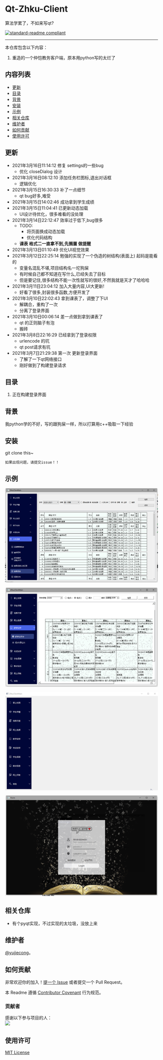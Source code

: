 # Qt-Zhku-Client
算法学累了，不如来写qt?

[![standard-readme compliant](https://img.shields.io/badge/readme%20style-standard-brightgreen.svg?style=flat-square)](.)

***

本仓库包含以下内容：

1. 重造的一个仲恺教务客户端，原本用python写的太烂了

## 内容列表

- [更新](#更新)
- [目录](#目录)
- [背景](#背景)
- [安装](#安装)
- [示例](#示例)
- [相关仓库](#相关仓库)
- [维护者](#维护者)
- [如何贡献](#如何贡献)
- [使用许可](#使用许可)

## 更新
- 2021年3月16日11:14:12 修复 settings的一些bug
    - 优化 closeDialog 设计
- 2021年3月16日08:12:10 添加任务栏图标,退出对话框
    - 逻辑优化
- 2021年3月15日16:30:33 补了一点细节
    - qt bug好多,难受
- 2021年3月15日14:02:46 成功拿到学生成绩
- 2021年3月15日11:04:41 已更新动态加载
    - UI设计待优化，很多难看的没处理
- 2021年3月14日22:12:47 效率过于低下,bug很多
    - TODO:
        - 将页面换成动态加载
        - 优化代码结构
    - **课表 格式二一直拿不到,先搁置 做提醒**
- 2021年3月13日01:10:49 优化UI视觉效果
- 2021年3月12日22:25:14 勉强的实现了一个伪造的树结构(表面上) 起码是能看的
    - 变量名混乱不堪,项目结构名一坨狗屎
    - 有时候自己都不知道在写什么,已经失去了目标
    - 但是要记住,很多结构不能一次性就写的很好,不然我就是天才了哈哈哈
- 2021年3月11日23:04:12 加入大量内容,UI大更新!
    - 好看了很多,封装很多函数,方便开发了
- 2021年3月10日22:02:43 拿到课表了，调整了下UI
    - 解耦合，重构了一次
    - 分离了登录界面
- 2021年3月10日00:06:14 差一点做到拿到课表了
    - qt 的正则脑子有泡
    - 搬砖
- 2021年3月8日22:16:29 已经拿到了登录权限
    - urlencode 的坑
    - qt post请求有坑
- 2021年3月7日21:29:38 第一次 更新登录界面
    - 了解了一下qt网络接口
    - 刚好做到了构建登录请求

## 目录

1. 正在构建登录界面

## 背景

我python学的不好，写的跟狗屎一样，所以打算用c++吸取一下经验

## 安装

git clone this~

```sh
如果出现问题，请提交issue！！
```

## 示例

![1615788163233](README.assets/1615788163233.png)

![1615728848770](README.assets/1615728848770.png)

![ggg](README.assets/ggg-1615559089220.gif)



![1615476637737](README.assets/1615476637737.png)

## 相关仓库

- 有个pyqt实现，不过实现的太垃圾，没放上来

## 维护者

[@yujiecong](https://github.com/yujiecong)。

## 如何贡献

非常欢迎你的加入！[提一个 Issue](./issues/new) 或者提交一个 Pull Request。


本 Readme 遵循 [Contributor Covenant](http://contributor-covenant.org/version/1/3/0/) 行为规范。

### 贡献者

感谢以下参与项目的人：  
<a href="graphs/contributors"><img src="https://avatars2.githubusercontent.com/u/44287052?s=60&amp;v=4" /></a>

## 使用许可

[MIT License](./blob/master/LICENSE)
